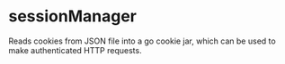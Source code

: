 # sessionManager

Reads cookies from JSON file into a go cookie jar, which can be used to make authenticated HTTP requests.
